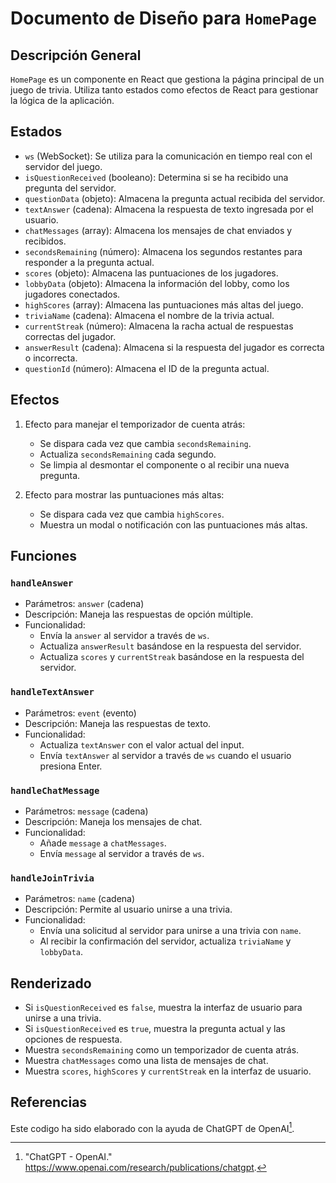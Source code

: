 # Documento de Diseño para `HomePage`

## Descripción General

`HomePage` es un componente en React que gestiona la página principal de un juego de trivia. Utiliza tanto estados como efectos de React para gestionar la lógica de la aplicación.

## Estados

- `ws` (WebSocket): Se utiliza para la comunicación en tiempo real con el servidor del juego.
- `isQuestionReceived` (booleano): Determina si se ha recibido una pregunta del servidor.
- `questionData` (objeto): Almacena la pregunta actual recibida del servidor.
- `textAnswer` (cadena): Almacena la respuesta de texto ingresada por el usuario.
- `chatMessages` (array): Almacena los mensajes de chat enviados y recibidos.
- `secondsRemaining` (número): Almacena los segundos restantes para responder a la pregunta actual.
- `scores` (objeto): Almacena las puntuaciones de los jugadores.
- `lobbyData` (objeto): Almacena la información del lobby, como los jugadores conectados.
- `highScores` (array): Almacena las puntuaciones más altas del juego.
- `triviaName` (cadena): Almacena el nombre de la trivia actual.
- `currentStreak` (número): Almacena la racha actual de respuestas correctas del jugador.
- `answerResult` (cadena): Almacena si la respuesta del jugador es correcta o incorrecta.
- `questionId` (número): Almacena el ID de la pregunta actual.

## Efectos

1. Efecto para manejar el temporizador de cuenta atrás:
   - Se dispara cada vez que cambia `secondsRemaining`.
   - Actualiza `secondsRemaining` cada segundo.
   - Se limpia al desmontar el componente o al recibir una nueva pregunta.
  
2. Efecto para mostrar las puntuaciones más altas:
   - Se dispara cada vez que cambia `highScores`.
   - Muestra un modal o notificación con las puntuaciones más altas.

## Funciones

### `handleAnswer`

- Parámetros: `answer` (cadena)
- Descripción: Maneja las respuestas de opción múltiple.
- Funcionalidad:
  - Envía la `answer` al servidor a través de `ws`.
  - Actualiza `answerResult` basándose en la respuesta del servidor.
  - Actualiza `scores` y `currentStreak` basándose en la respuesta del servidor.
  
### `handleTextAnswer`

- Parámetros: `event` (evento)
- Descripción: Maneja las respuestas de texto.
- Funcionalidad:
  - Actualiza `textAnswer` con el valor actual del input.
  - Envía `textAnswer` al servidor a través de `ws` cuando el usuario presiona Enter.
  
### `handleChatMessage`

- Parámetros: `message` (cadena)
- Descripción: Maneja los mensajes de chat.
- Funcionalidad:
  - Añade `message` a `chatMessages`.
  - Envía `message` al servidor a través de `ws`.

### `handleJoinTrivia`

- Parámetros: `name` (cadena)
- Descripción: Permite al usuario unirse a una trivia.
- Funcionalidad:
  - Envía una solicitud al servidor para unirse a una trivia con `name`.
  - Al recibir la confirmación del servidor, actualiza `triviaName` y `lobbyData`.

## Renderizado

- Si `isQuestionReceived` es `false`, muestra la interfaz de usuario para unirse a una trivia.
- Si `isQuestionReceived` es `true`, muestra la pregunta actual y las opciones de respuesta.
- Muestra `secondsRemaining` como un temporizador de cuenta atrás.
- Muestra `chatMessages` como una lista de mensajes de chat.
- Muestra `scores`, `highScores` y `currentStreak` en la interfaz de usuario.

## Referencias

Este codigo ha sido elaborado con la ayuda de ChatGPT de OpenAI[^1].

[^1]: "ChatGPT - OpenAI." https://www.openai.com/research/publications/chatgpt.
